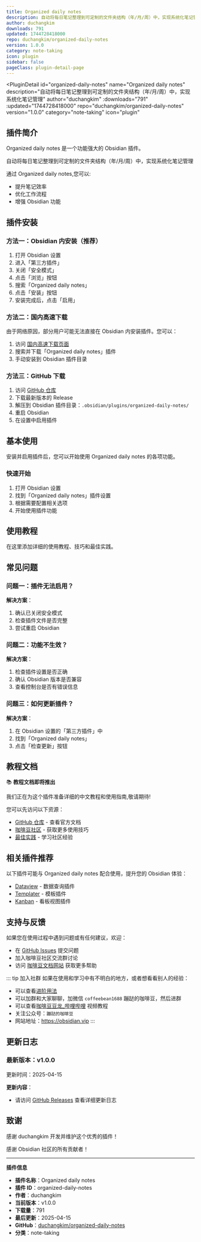 ```yaml
---
title: Organized daily notes
description: 自动将每日笔记整理到可定制的文件夹结构（年/月/周）中，实现系统化笔记管理
author: duchangkim
downloads: 791
updated: 1744728418000
repo: duchangkim/organized-daily-notes
version: 1.0.0
category: note-taking
icon: plugin
sidebar: false
pageClass: plugin-detail-page
---
```


<PluginDetail
  id="organized-daily-notes"
  name="Organized daily notes"
  description="自动将每日笔记整理到可定制的文件夹结构（年/月/周）中，实现系统化笔记管理"
  author="duchangkim"
  :downloads="791"
  :updated="1744728418000"
  repo="duchangkim/organized-daily-notes"
  version="1.0.0"
  category="note-taking"
  icon="plugin"
>

<!-- AUTO_GENERATED_START -->
## 插件简介

Organized daily notes 是一个功能强大的 Obsidian 插件。

自动将每日笔记整理到可定制的文件夹结构（年/月/周）中，实现系统化笔记管理

通过 Organized daily notes,您可以:

- 提升笔记效率
- 优化工作流程
- 增强 Obsidian 功能

<!-- AUTO_GENERATED_END -->

<!-- AUTO_GENERATED_START -->
## 插件安装

### 方法一：Obsidian 内安装（推荐）

1. 打开 Obsidian 设置
2. 进入「第三方插件」
3. 关闭「安全模式」
4. 点击「浏览」按钮
5. 搜索「Organized daily notes」
6. 点击「安装」按钮
7. 安装完成后，点击「启用」

### 方法二：国内高速下载

由于网络原因，部分用户可能无法直接在 Obsidian 内安装插件。您可以：

1. 访问 [国内高速下载页面](/zh/documentation/obsidian-plugins-download.html)
2. 搜索并下载「Organized daily notes」插件
3. 手动安装到 Obsidian 插件目录

### 方法三：GitHub 下载

1. 访问 [GitHub 仓库](https://github.com/duchangkim/organized-daily-notes)
2. 下载最新版本的 Release
3. 解压到 Obsidian 插件目录：`.obsidian/plugins/organized-daily-notes/`
4. 重启 Obsidian
5. 在设置中启用插件

## 基本使用

安装并启用插件后，您可以开始使用 Organized daily notes 的各项功能。

### 快速开始

1. 打开 Obsidian 设置
2. 找到「Organized daily notes」插件设置
3. 根据需要配置相关选项
4. 开始使用插件功能

<!-- AUTO_GENERATED_END -->

<!-- CUSTOM_CONTENT_START:tutorial -->
## 使用教程

在这里添加详细的使用教程、技巧和最佳实践。

<!-- CUSTOM_CONTENT_END:tutorial -->

<!-- SHARED_CONTENT_START -->
## 常见问题

### 问题一：插件无法启用？

**解决方案**：
1. 确认已关闭安全模式
2. 检查插件文件是否完整
3. 尝试重启 Obsidian

### 问题二：功能不生效？

**解决方案**：
1. 检查插件设置是否正确
2. 确认 Obsidian 版本是否兼容
3. 查看控制台是否有错误信息

### 问题三：如何更新插件？

**解决方案**：
1. 在 Obsidian 设置的「第三方插件」中
2. 找到「Organized daily notes」
3. 点击「检查更新」按钮

## 教程文档

📚 **教程文档即将推出**

我们正在为这个插件准备详细的中文教程和使用指南,敬请期待!

您可以先访问以下资源：
- [GitHub 仓库](https://github.com/duchangkim/organized-daily-notes) - 查看官方文档
- [咖啡豆社区](/zh/bases/) - 获取更多使用技巧
- [最佳实践](/zh/best-practices/) - 学习社区经验

## 相关插件推荐

以下插件可能与 Organized daily notes 配合使用，提升您的 Obsidian 体验：

- [Dataview](/zh/plugins/dataview.html) - 数据查询插件
- [Templater](/zh/plugins/templater-obsidian.html) - 模板插件
- [Kanban](/zh/plugins/obsidian-kanban.html) - 看板视图插件

## 支持与反馈

如果您在使用过程中遇到问题或有任何建议，欢迎：

- 在 [GitHub Issues](https://github.com/duchangkim/organized-daily-notes/issues) 提交问题
- 加入咖啡豆社区交流群讨论
- 访问 [咖啡豆文档网站](https://obsidian.vip) 获取更多帮助

::: tip 加入社群
如果在使用和学习中有不明白的地方，或者想看看别人的经验：
- 可以查看[进阶用法](/zh/advanced)
- 可以加群和大家聊聊，加微信 `coffeebean1688` 蹦跶的咖啡豆，然后进群
- 可以查看[咖啡豆豆龙_哔哩哔哩](https://space.bilibili.com/618777356) 视频教程
- 关注公众号：`蹦跶的咖啡豆`
- 网站地址：https://obsidian.vip
:::
<!-- SHARED_CONTENT_END -->

<!-- AUTO_GENERATED_START -->
## 更新日志

### 最新版本：v1.0.0

更新时间：2025-04-15

**更新内容**：
- 请访问 [GitHub Releases](https://github.com/duchangkim/organized-daily-notes/releases) 查看详细更新日志

## 致谢

感谢 duchangkim 开发并维护这个优秀的插件！

感谢 Obsidian 社区的所有贡献者！

---

**插件信息**
- **插件名称**：Organized daily notes
- **插件 ID**：organized-daily-notes
- **作者**：duchangkim
- **当前版本**：v1.0.0
- **下载量**：791
- **最后更新**：2025-04-15
- **GitHub**：[duchangkim/organized-daily-notes](https://github.com/duchangkim/organized-daily-notes)
- **分类**：note-taking
<!-- AUTO_GENERATED_END -->

</PluginDetail>

